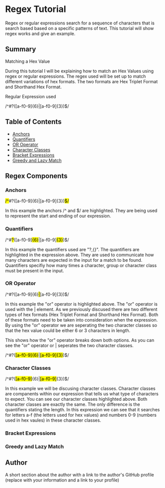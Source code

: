 # Regex Tutorial

Regex or regular expressions search for a sequence of characters that is search based based on a specific patterns of text. This tutorial will show regex works and give an example.

## Summary

Matching a Hex Value

During this tutorial I will be explaining how to match an Hex Values using regex or regular expressions. The regex used will be set up to match different variations of hex formats. The two formats are Hex Triplet Format and Shorthand Hex Format.

Regular Expression used

/^#?([a-f0-9]{6}|[a-f0-9]{3})$/

## Table of Contents

- [Anchors](#anchors)
- [Quantifiers](#quantifiers)
- [OR Operator](#or-operator)
- [Character Classes](#character-classes)
- [Bracket Expressions](#bracket-expressions)
- [Greedy and Lazy Match](#greedy-and-lazy-match)

## Regex Components

### Anchors

<mark>/^</mark>#?([a-f0-9]{6}|[a-f0-9]{3})<mark>$/</mark>

In this example the anchors /^ and $/ are highlighted. They are being used to represent the start and ending of our expression. 


### Quantifiers

/^#<mark>?</mark>([a-f0-9]<mark>{6}</mark>|[a-f0-9]<mark>{3}</mark>)$/

In this example the quantifiers used are "?,{}". The quantifiers are highlighted in the expression above. They are used to communicate how many characters are expected in the input for a match to be found. Quantifiers specifiy how many times a character, group or character class must be present in the input. 


### OR Operator

/^#?([a-f0-9]{6}<mark>|</mark>[a-f0-9]{3})$/

In this example the "or" operator is highlighted above. The "or" operator is used with the | element. As we previously discused there are two different types of hex formats (Hex Triplet Format and Shorthand Hex Format). Both of these formats need to be taken into consideration when the expression. By using the "or" operator we are seperating the two character classes so that the hex value could be either 6 or 3 characters in length.

This shows how the "or" operator breaks down both options. As you can see the "or" operator or | seperates the two character classes. 

/^#?(<mark>[a-f0-9]{6}</mark>|<mark>[a-f0-9]{3}</mark>)$/


### Character Classes

/^#?(<mark>[a-f0-9]</mark>{6}|<mark>[a-f0-9]</mark>{3})$/

In this example we will be discusing character classes. Character classes are companents within our expression that tells us what type of characters to expect. You can see our character classes highlighted above. Both character classes are exactly the same. The only difference is the quantifiers stating the length. In this expression we can see that it searches for letters a-f (the letters used for hex values) and numbers 0-9 (numbers used in hex vaules) in these character classes.

### Bracket Expressions

### Greedy and Lazy Match

## Author

A short section about the author with a link to the author's GitHub profile (replace with your information and a link to your profile)
